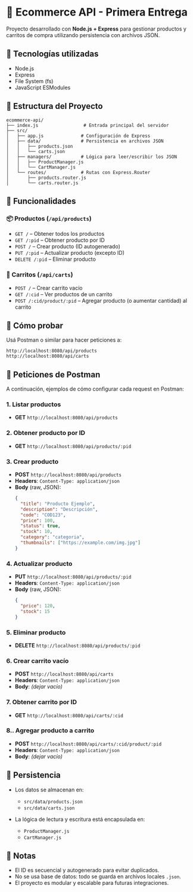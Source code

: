 # 🛒 Ecommerce API - Primera Entrega

Proyecto desarrollado con **Node.js + Express** para gestionar productos y carritos de compra utilizando persistencia con archivos JSON.

## 🚀 Tecnologías utilizadas

- Node.js
- Express
- File System (fs)
- JavaScript ESModules

## 📁 Estructura del Proyecto

```
ecommerce-api/
├── index.js                 # Entrada principal del servidor
├── src/
│   ├── app.js              # Configuración de Express
│   ├── data/               # Persistencia en archivos JSON
│   │   ├── products.json
│   │   └── carts.json
│   ├── managers/           # Lógica para leer/escribir los JSON
│   │   ├── ProductManager.js
│   │   └── CartManager.js
│   └── routes/             # Rutas con Express.Router
│       ├── products.router.js
│       └── carts.router.js
```


## 🧠 Funcionalidades

### 📦 Productos (`/api/products`)
- `GET /` – Obtener todos los productos
- `GET /:pid` – Obtener producto por ID
- `POST /` – Crear producto (ID autogenerado)
- `PUT /:pid` – Actualizar producto (excepto ID)
- `DELETE /:pid` – Eliminar producto

### 🛒 Carritos (`/api/carts`)
- `POST /` – Crear carrito vacío
- `GET /:cid` – Ver productos de un carrito
- `POST /:cid/product/:pid` – Agregar producto (o aumentar cantidad) al carrito


## 🧪 Cómo probar

Usá Postman o similar para hacer peticiones a:

```
http://localhost:8080/api/products
http://localhost:8080/api/carts
```

## 🔧 Peticiones de Postman

A continuación, ejemplos de cómo configurar cada request en Postman:

### 1. Listar productos
- **GET** `http://localhost:8080/api/products`

### 2. Obtener producto por ID
- **GET** `http://localhost:8080/api/products/:pid`

### 3. Crear producto
- **POST** `http://localhost:8080/api/products`
- **Headers**: `Content-Type: application/json`
- **Body** (raw, JSON):
  ```json
  {
    "title": "Producto Ejemplo",
    "description": "Descripción",
    "code": "COD123",
    "price": 100,
    "status": true,
    "stock": 10,
    "category": "categoria",
    "thumbnails": ["https://example.com/img.jpg"]
  }
  ```

### 4. Actualizar producto
- **PUT** `http://localhost:8080/api/products/:pid`
- **Headers**: `Content-Type: application/json`
- **Body** (raw, JSON):
  ```json
  {
    "price": 120,
    "stock": 15
  }
  ```

### 5. Eliminar producto
- **DELETE** `http://localhost:8080/api/products/:pid`

### 6. Crear carrito vacío
- **POST** `http://localhost:8080/api/carts`
- **Headers**: `Content-Type: application/json`
- **Body**: *(dejar vacío)*

### 7. Obtener carrito por ID
- **GET** `http://localhost:8080/api/carts/:cid`

### 8.. Agregar producto a carrito
- **POST** `http://localhost:8080/api/carts/:cid/product/:pid`
- **Headers**: `Content-Type: application/json`
- **Body**: *(dejar vacío)*


## 💾 Persistencia

- Los datos se almacenan en:
  - `src/data/products.json`
  - `src/data/carts.json`

- La lógica de lectura y escritura está encapsulada en:
  - `ProductManager.js`
  - `CartManager.js`

## 📌 Notas

- El ID es secuencial y autogenerado para evitar duplicados.
- No se usa base de datos: todo se guarda en archivos locales `.json`.
- El proyecto es modular y escalable para futuras integraciones.
